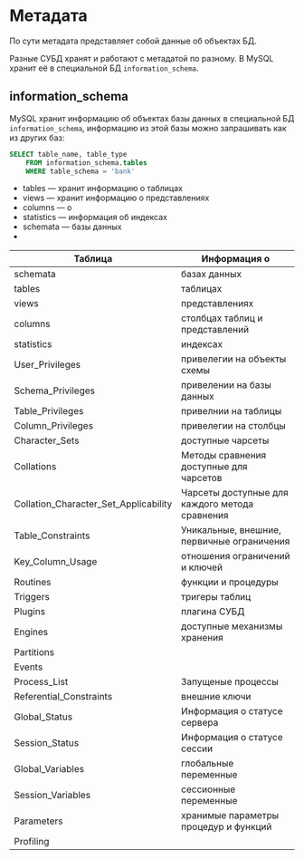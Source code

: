 # Метадата

По сути метадата представляет собой данные об объектах БД. 

Разные СУБД хранят и работают с метадатой по разному. В MySQL хранит её в специальной БД `information_schema`.

## information_schema

MySQL хранит информацию об объектах базы данных в специальной БД `information_schema`, информацию из этой базы можно запрашивать как из других баз:
```SQL
SELECT table_name, table_type
    FROM information_schema.tables
    WHERE table_schema = 'bank'
```
* tables — хранит информацию о таблицах
* views — хранит информацию о представлениях
* columns — о 
* statistics — информация об индексах
* schemata — базы данных
* 
|Таблица|Информация о|
|-|-|
|schemata|базах данных|
|tables|таблицах|
|views|представлениях|
|columns|столбцах таблиц и представлений|
|statistics|индексах|
|User_Privileges|привелегии на объекты схемы|
|Schema_Privileges|привелении на базы данных|
|Table_Privileges|привелнии на таблицы|
|Column_Privileges|привелегии на столбцы|
|Character_Sets|доступные чарсеты|
|Collations|Методы сравнения доступные для чарсетов|
|Collation_Character_Set_Applicability|Чарсеты доступные для каждого метода сравнения|
|Table_Constraints|Уникальные, внешние, первичные ограничения|
|Key_Column_Usage|отношения ограничений и ключей|
|Routines|функции и процедуры|
|Triggers|тригеры таблиц|
|Plugins|плагина СУБД|
|Engines|доступные механизмы хранения|
|Partitions||
|Events||
|Process_List|Запущеные процессы|
|Referential_Constraints|внешние ключи|
|Global_Status|Информация о статусе сервера|
|Session_Status|Информация о статусе сессии|
|Global_Variables|глобальные переменные|
|Session_Variables|сессионные переменные|
|Parameters|хранимые параметры процедур и функций|
|Profiling||

